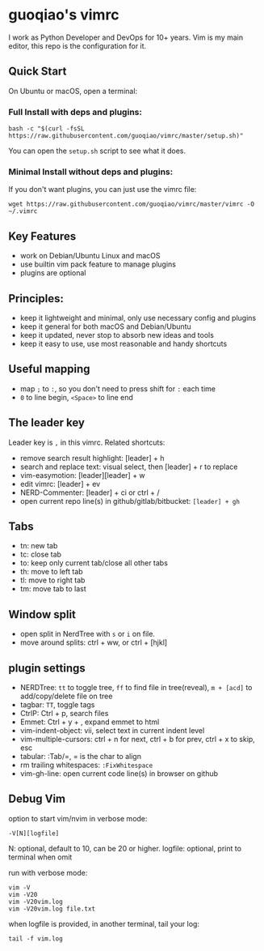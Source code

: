 # guoqiao's vimrc

I work as Python Developer and DevOps for 10+ years.
Vim is my main editor, this repo is the configuration for it.


## Quick Start

On Ubuntu or macOS, open a terminal:

### Full Install with deps and plugins:
```
bash -c "$(curl -fsSL https://raw.githubusercontent.com/guoqiao/vimrc/master/setup.sh)"
```
You can open the `setup.sh` script to see what it does.

### Minimal Install without deps and plugins:
If you don't want plugins, you can just use the vimrc file:
```
wget https://raw.githubusercontent.com/guoqiao/vimrc/master/vimrc -O ~/.vimrc
```


## Key Features
- work on Debian/Ubuntu Linux and macOS
- use builtin vim pack feature to manage plugins
- plugins are optional


## Principles:
- keep it lightweight and minimal, only use necessary config and plugins
- keep it general for both macOS and Debian/Ubuntu
- keep it updated, never stop to absorb new ideas and tools
- keep it easy to use, use most reasonable and handy shortcuts


## Useful mapping
* map `;` to `:`, so you don't need to press shift for `:` each time
* `0` to line begin, `<Space>` to line end

## The leader key
Leader key is `,` in this vimrc. Related shortcuts:
* remove search result highlight: [leader] + h
* search and replace text: visual select, then [leader] + r to replace
* vim-easymotion: [leader][leader] + w
* edit vimrc: [leader] + ev
* NERD-Commenter: [leader] + ci or ctrl + /
* open current repo line(s) in github/gitlab/bitbucket: `[leader] + gh`

## Tabs
* tn: new tab
* tc: close tab
* to: keep only current tab/close all other tabs
* th: move to left tab
* tl: move to right tab
* tm: move tab to last

## Window split
* open split in NerdTree with `s` or `i` on file.
* move around splits: ctrl + ww, or ctrl + [hjkl]

## plugin settings
* NERDTree: `tt` to toggle tree, `ff` to find file in tree(reveal), `m + [acd]` to add/copy/delete file on tree
* tagbar: `TT`, toggle tags
* CtrlP: Ctrl + p, search files
* Emmet: Ctrl + y + , expand emmet to html
* vim-indent-object: vii, select text in current indent level
* vim-multiple-cursors: ctrl + n for next, ctrl + b for prev, ctrl + x to skip, esc
* tabular: :Tab/=, = is the char to align
* rm trailing whitespaces: `:FixWhitespace`
* vim-gh-line: open current code line(s) in browser on github

## Debug Vim

option to start vim/nvim in verbose mode:
```
-V[N][logfile]
```
N: optional, default to 10, can be 20 or higher.
logfile: optional, print to terminal when omit

run with verbose mode:
```
vim -V
vim -V20
vim -V20vim.log
vim -V20vim.log file.txt
```

when logfile is provided, in another terminal, tail your log:
```
tail -f vim.log
```
